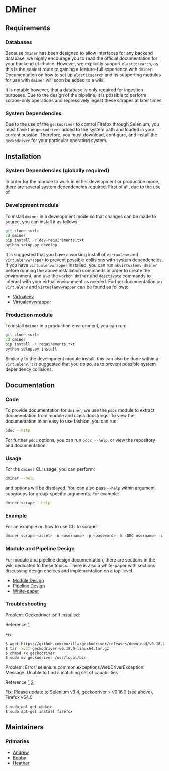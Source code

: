 DMiner
======

## Requirements
### Databases
Because `dminer` has been designed to allow interfaces for any backend database, we highly encourage you to read the official documentation for your backend of choice. However, we explicitly support `elasticsearch`, as this is the easiest route to gaining a feature-full experience with `dminer`. Documentation on how to set up `elasticsearch` and its supporting modules for use with `dminer` will soon be added to a wiki.

It is notable however, that a database is only required for ingestion purposes. Due to the design of the pipeline, it is possible to perform scrape-only operations and regressively ingest these scrapes at later times.

### System Dependencies
Due to the use of the `geckodriver` to control Firefox through Selenium, you must have the `geckodriver` added to the system path and loaded in your current session. Therefore, you must download, configure, and install the `geckodriver` for your particular operating system.







## Installation

### System Dependencies (globally required)
In order for the module to work in either development or production mode, there are several system dependencies required. First of all, due to the use of

### Development module
To install `dminer` in a development mode so that changes can be made to source, you can install it as follows:
```sh
git clone <url>
cd dminer
pip install -r dev-requirements.txt
python setup.py develop
```
It is suggested that you have a working install of `virtualenv` and `virtualenvwrapper` to prevent possible collisions with system dependencies. If you have `virtualenvwrapper` installed, you can run `mkvirtualenv dminer` before running the above installation commands in order to create the environment, and use the `workon dminer` and `deactivate` commands to interact with your virtual environment as needed. Further documentation on `virtualenv` and `virtualenvwrapper` can be found as follows:

* [Virtualenv](https://pypi.python.org/pypi/virtualenv)
* [Virtualenvwrapper](https://pypi.python.org/pypi/virtualenvwrapper)


### Production module
To install `dminer` in a production environment, you can run:
```sh
git clone <url>
cd dminer
pip install -r requirements.txt
python setup.py install
```
Similarly to the development module install, this can also be done within a `virtualenv`. It is suggested that you do so, as to prevent possible system dependency collisions.






## Documentation

### Code
To provide documentation for `dminer`, we use the `pdoc` module to extract documentation from module and class docstrings. To view the documentation in an easy to use fashion, you can run:
```sh
pdoc --http
```
For further `pdoc` options, you can run `pdoc --help`, or view the repository and documentation.

### Usage
For the `dminer` CLI usage, you can perform:

```sh
dminer --help
```
and options will be displayed. You can also pass `--help` within argument subgroups for group-specific arguments. For example:
```sh
dminer scrape --help
```
### Example
For an example on how to use CLI to scrape:
```sh
dminer scrape <asset> -u <username> -p <password> -k <DBC username> -s <DBC password>
```


### Module and Pipeline Design
For module and pipeline design documentation, there are sections in the wiki dedicated to these topics. There is also a white-paper with sections discussing design choices and implementation on a top-level.

* [Module Design]()
* [Pipeline Design]()
* [White-paper](https://github.com/infosecanon/dminer/blob/master/IEEE_CNS_Dminer.pdf)

### Troubleshooting
Problem: Geckodriver isn't installed:

Reference [1]( https://askubuntu.com/questions/870530/how-to-install-geckodriver-in-ubuntu)

Fix:
```sh
$ wget https://github.com/mozilla/geckodriver/releases/download/v0.18.0/geckodriver-v0.18.0-linux64.tar.gz
$ tar -xvzf geckodriver-v0.18.0-linux64.tar.gz
$ chmod +x geckodriver
$ sudo mv geckodriver /usr/local/bin
```

Problem:  Error: selenium.common.exceptions.WebDriverException: Message: Unable to find a matching set of capabilities

Reference [1](https://github.com/SeleniumHQ/selenium/issues/3890) [2](https://github.com/mozilla/geckodriver/releases)

Fix:
Please update to Selenium v3.4, geckodriver > v0.16.0 (see above), Firefox v54.0

```sh
$ sudo apt-get update
$ sudo apt-get install firefox
```

## Maintainers

### Primaries
* [Andrew](https://github.com/m0nik3r)
* [Bobby](https://github.com/btonic)
* [Heather](https://github.com/infosecanon)
